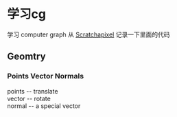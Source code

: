 # 学习cg

学习 computer graph 
从 [Scratchapixel](http://www.scratchapixel.com)
记录一下里面的代码


## Geomtry
### Points Vector Normals 
points -- translate  
vector -- rotate  
normal -- a special vector  




